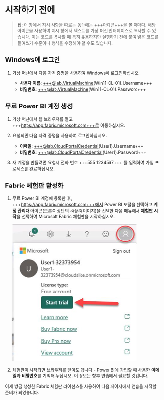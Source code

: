 # 시작하기 전에

> **팁**: 이 창에서 지시 사항을 따르는 동안에는 +++아이콘+++을 볼 때마다, 해당 아이콘을 사용하여 지시 창에서 텍스트를 가상 머신 인터페이스로 복사할 수 있습니다. 이는 코드를 복사할 때 특히 유용하지만 실행하기 전에 붙여 넣은 코드를 들여쓰기 수준이나 형식을 수정해야 할 수도 있습니다.

## Windows에 로그인

1. 가상 머신에서 다음 자격 증명을 사용하여 Windows에 로그인하십시오.

    - **사용자 이름**: +++@lab.VirtualMachine(Win11-CL-01).Username+++
    - **비밀번호**: +++@lab.VirtualMachine(Win11-CL-01).Password+++

## 무료 Power BI 계정 생성

1. 가상 머신에서 웹 브라우저를 열고 +++https://app.fabric.microsoft.com+++로 이동하십시오.

2. 요청되면 다음 자격 증명을 사용하여 로그인하십시오.

    - **이메일**: +++@lab.CloudPortalCredential(User1).Username+++
    - **비밀번호**: +++@lab.CloudPortalCredential(User1).Password+++

3. 새 계정을 만들려면 요청시 전화 번호 +++555 1234567+++ 를 입력하여 가입 프로세스를 완료하십시오.

## Fabric 체험판 활성화

1. 무료 Power BI 계정에 등록한 후, +++https://app.fabric.microsoft.com+++에서 Power BI 포털을 선택하고 **계정 관리자** 아이콘(오른쪽 상단의 *사용자* 이미지)을 선택한 다음 메뉴에서 **체험판 시작**을 선택하여 Microsoft Fabric 체험판을 시작하십시오.

    ![FabricTrial](images/fabrictrial.jpg)

2. 체험판이 시작되면 브라우저를 닫아도 됩니다 - Power BI에 가입할 때 사용한 **이메일**과 **비밀번호**를 기억해 두십시오. 이 정보는 향후 연습에서 필요할 것입니다.

이제 방금 생성한 Fabric 체험판 라이선스를 사용하여 다음 페이지에서 연습을 시작할 준비가 되었습니다.
